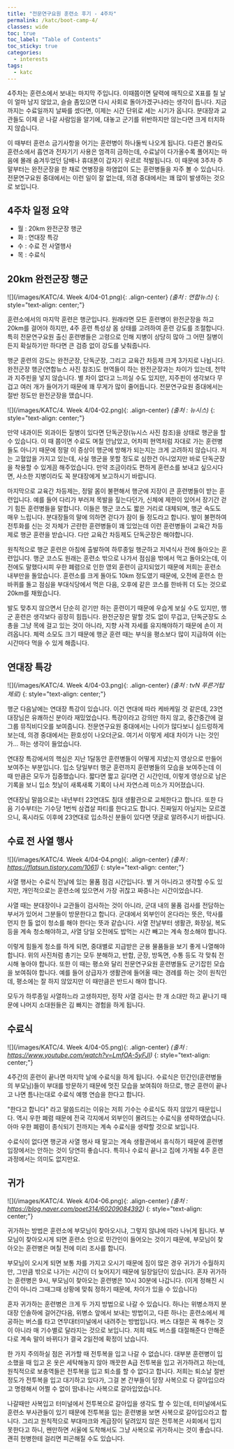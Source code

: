 ```yaml
---
title: "전문연구요원 훈련소 후기 - 4주차"
permalink: /katc/boot-camp-4/
classes: wide
toc: true
toc_label: "Table of Contents"
toc_sticky: true
categories:
  - interests
tags:
  - katc
---
```


4주차는 훈련소에서 보내는 마지막 주입니다. 이때쯤이면 달력에 매직으로 X표를 칠 날이 얼마 남지 않았고, 슬슬 좀있으면 다시 사회로 돌아가겠구나라는 생각이 듭니다. 지금까지는 수료일까지 날짜를 셌다면, 이제는 시간 단위로 세는 시기가 옵니다. 분대장과 교관들도 이제 곧 나갈 사람임을 알기에, 대놓고 군기를 위반하지만 않는다면 크게 터치하지 않습니다.

이 때부터 훈련소 금기사항을 어기는 훈련병이 하나둘씩 나오게 됩니다. 다른건 몰라도 훈련소에서 흡연과 전자기기 사용은 엄격히 금하는데, 수료날이 다가올수록 풀어지는 마음에 몰래 숨겨두었던 담배나 휴대폰이 갑자기 우르르 적발됩니다. 이 때문에 3주차 주말부터는 완전군장을 한 채로 연병장을 하염없이 도는 훈련병들을 자주 볼 수 있습니다. 전문연구요원 중대에서는 이런 일이 잘 없는데, 의경 중대에서는 꽤 많이 발생하는 것으로 보입니다.

## 4주차 일정 요약

- 월 : 20km 완전군장 행군
- 화 : 연대장 특강
- 수 : 수료 전 사열행사
- 목 : 수료식


## 20km 완전군장 행군

![](/images/KATC/4. Week 4/04-01.png){: .align-center}
*(출처 : 연합뉴스)*
{: style="text-align: center;"}

훈련소에서의 마지막 훈련은 행군입니다. 원래라면 모든 훈련병이 완전군장을 하고 20km를 걸어야 하지만, 4주 훈련 특성상 몸 상태를 고려하여 훈련 강도를 조절합니다. 특히 전문연구요원 출신 훈련병들은 고령으로 인해 지병이 상당히 많아 그 어떤 질병이든지 확실하기만 하다면 큰 검증 없이 강도를 낮춰줍니다.

행군 훈련의 강도는 완전군장, 단독군장, 그리고 교육간 차등제 크게 3가지로 나뉩니다. 완전군장 행군(연합뉴스 사진 참조)도 현역들이 하는 완전군장과는 차이가 있는데, 천막과 지주핀을 넣지 않습니다. 별 차이 없다고 느끼실 수도 있지만, 지주핀이 생각보다 무겁고 여러 개가 들어가기 때문에 꽤 무게가 많이 줄어듭니다. 전문연구요원 중대에서는 절반 정도만 완전군장을 맸습니다.

![](/images/KATC/4. Week 4/04-02.png){: .align-center}
*(출처 : 뉴시스)*
{: style="text-align: center;"}

만약 내과이든 외과이든 질병이 있다면 단독군장(뉴시스 사진 참조)을 상태로 행군을 할 수 있습니다. 이 때 쯤이면 수료도 며칠 안남았고, 어차피 현역처럼 자대로 가는 훈련병들도 아니기 때문에 정말 이 증상이 행군에 방해가 되는지는 크게 고려하지 않습니다. 저는 고혈압을 가지고 있는데, 사실 행군을 못할 정도로 심한건 아니었지만 바로 단독군장을 착용할 수 있게끔 해주었습니다. 만약 조금이라도 편하게 훈련소를 보내고 싶으시다면, 사소한 지병이라도 꼭 분대장에게 보고하시기 바랍니다.

마지막으로 교육간 차등제는, 정말 몸이 불편해서 행군에 지장이 큰 훈련병들이 받는 훈련입니다. 예를 들어 다리가 부러져 목발을 짚는다던가, 신체에 제한이 있어서 장기간 걷기 힘든 훈련병들을 말합니다. 이들은 행군 코스도 짧은 거리로 대체되며, 행군 속도도 매우 느립니다. 분대장들의 말에 의하면 걷다가 잠이 들 정도라고 합니다. 발이 불편하여 전투화를 신는 것 자체가 곤란한 훈련병들이 꽤 있었는데 이런 훈련병들이 교육간 차등제로 행군 훈련을 받습니다. 다만 교육간 차등제도 단독군장은 해야합니다.

원칙적으로 행군 훈련은 아침에 출발하여 하루종일 행군하고 저녁식사 전에 돌아오는 훈련입니다. 행군 코스도 원래는 훈련소 밖으로 나가서 점심을 밖에서 먹고 돌아오는데, 이전에도 말했다시피 우한 폐렴으로 인한 영외 훈련이 금지되었기 때문에 저희는 훈련소 내부만을 돌았습니다. 훈련소를 크게 돌아도 10km 정도였기 때문에, 오전에 훈련소 한바퀴를 돌고 점심을 부대식당에서 먹은 다음, 오후에 같은 코스를 한바퀴 더 도는 것으로 20km를 채웠습니다.

발도 맞추지 않으면서 단순히 걷기만 하는 훈련이기 때문에 우습게 보실 수도 있지만, 행군 훈련은 생각보다 굉장히 힘듭니다. 완전군장은 말할 것도 없이 무겁고, 단독군장도 소총을 그냥 목에 걸고 있는 것이 아니라, 지향 사격 자세를 유지해야하기 때문에 손이 저려옵니다. 체력 소모도 크기 때문에 행군 훈련 때는 부식을 평소보다 많이 지급하여 쉬는 시간마다 먹을 수 있게 해줍니다.

## 연대장 특강

![](/images/KATC/4. Week 4/04-03.png){: .align-center}
*(출처 : tvN 푸른거탑 제로)*
{: style="text-align: center;"}

행군 다음날에는 연대장 특강이 있습니다. 이건 연대에 따라 케바케일 것 같은데, 23연대장님은 유쾌하신 분이라 재밌었습니다. 특강이라고 강의만 하지 않고, 중간중간에 걸그룹 뮤직비디오를 보여줍니다. 전문연구요원 중대에서는 나이가 많다보니 심드렁하게 보는데, 의경 중대에서는 환호성이 나오더군요. 여기서 이렇게 세대 차이가 나는 것인가... 하는 생각이 들었습니다.

연대장 특강에서의 핵심은 지난 1달동안 훈련병들이 어떻게 지냈는지 영상으로 만들어 보여주는 부분입니다. 입소 당일부터 행군 훈련까지 훈련병들의 모습을 보여주는데 이 때 만큼은 모두가 집중했습니다. 짧다면 짧고 길다면 긴 시간인데, 이렇게 영상으로 남은 기록을 보니 입소 첫날이 새록새록 기록이 나서 자연스레 미소가 지어졌습니다.

연대장님 말씀으로는 내년부터 23연대도 침대 생활관으로 교체한다고 합니다. 또한 다음 기수부터는 기수당 1번씩 삼겹살 파티를 한다고도 합니다. 진짜일지 아닐지는 모르겠으니, 혹시라도 이후에 23연대로 입소하신 분들이 있다면 댓글로 알려주시기 바랍니다.

## 수료 전 사열 행사

![](/images/KATC/4. Week 4/04-04.png){: .align-center}
*(출처 : https://flatsun.tistory.com/1061)*
{: style="text-align: center;"}

사열 행사는 수료식 전날에 있는 물품 점검 시간입니다. 별 거 아니라고 생각할 수도 있지만, 개인적으로는 훈련소에 있으면서 가장 귀찮고 짜증나는 시간이었습니다.

사열 때는 분대장이나 교관들이 검사하는 것이 아니라, 군대 내의 물품 검사를 전담하는 부서가 있어서 그분들이 방문한다고 합니다. 군대에서 외부인이 온다라는 뜻은, 막사를 먼지 한 톨 없이 청소를 해야 한다는 뜻과 같습니다. 사열 전날부터 생활관, 화장실, 복도 등을 계속 청소해야하고, 사열 당일 오전에도 밥먹는 시간 빼고는 계속 청소해야 합니다.

이렇게 힘들게 청소를 하게 되면, 중대별로 지급받은 군용 물품들을 보기 좋게 나열해야 합니다. 위의 사진처럼 총기는 모두 분해하고, 반합, 군장, 방독면, 수통 등도 각 맞춰 전시해 놓아야 합니다. 또한 이 때는 평소와 달리 전문연구요원 훈련병들도 군기잡힌 모습을 보여줘야 합니다. 예를 들어 상급자가 생활관에 들어올 때는 경례를 하는 것이 원칙인데, 평소에는 잘 하지 않았지만 이 때만큼은 반드시 해야 합니다.

모두가 하루종일 사열하느라 고생하지만, 정작 사열 검사는 한 개 소대만 하고 끝나기 때문에 나머지 소대원들은 김 빠지는 경험을 하게 됩니다.

## 수료식

![](/images/KATC/4. Week 4/04-05.png){: .align-center}
*(출처 : https://www.youtube.com/watch?v=LmfOA-5yFJI)*
{: style="text-align: center;"}

4주간의 훈련이 끝나면 마지막 날에 수료식을 하게 됩니다. 수료식은 민간인(훈련병들의 부모님)들이 부대를 방문하기 때문에 멋진 모습을 보여줘야 하므로, 행군 훈련이 끝나고 나면 틈나는대로 수료식 예행 연습을 한다고 합니다.

"한다고 합니다" 라고 말씀드리는 이유는 저희 기수는 수료식도 하지 않았기 때문입니다. 역시 우한 폐렴 때문에 전국 각지에서 외부인이 몰려드는 수료식을 생략하였습니다. 아마 우한 폐렴이 종식되기 전까지는 계속 수료식을 생략할 것으로 보입니다.

수료식이 없다면 행군과 사열 행사 때 말고는 계속 생활관에서 휴식하기 때문에 훈련병 입장에서는 안하는 것이 당연히 좋습니다. 특히나 수료식 끝나고 집에 가게될 4주 훈련 과정에서는 의미도 없지만요.

## 귀가

![](/images/KATC/4. Week 4/04-06.png){: .align-center}
*(출처 : https://blog.naver.com/poet314/60209084392)*
{: style="text-align: center;"}

귀가하는 방법은 훈련소에 부모님이 찾아오시냐, 그렇지 않냐에 따라 나뉘게 됩니다. 부모님이 찾아오시게 되면 훈련소 안으로 민간인이 들어오는 것이기 때문에, 부모님이 찾아오는 훈련병은 며칠 전에 미리 조사를 합니다.

부모님이 오시게 되면 보통 차를 가지고 오시기 때문에 짐이 많은 경우 귀가가 수월하지만, 그만큼 밖으로 나가는 시간이 더 늦어지기 때문에 일장일단이 있습니다. 혼자 귀가하는 훈련병은 9시, 부모님이 찾아오는 훈련병은 10시 30분에 나갑니다. (이게 정해진 시간이 아니라 그때그때 상황에 맞춰 정하기 때문에, 차이가 있을 수 있습니다)

혼자 귀가하는 훈련병은 크게 두 가지 방법으로 나갈 수 있습니다. 하나는 위병소까지 분대장 인솔하에 걸어간다음, 위병소 앞에서 보내는 방법이고, 다른 하나는 훈련소에서 제공하는 버스를 타고 연무대터미널에서 내려주는 방법입니다. 버스 대절은 꼭 해주는 것이 아니라 매 기수별로 달라지는 것으로 보입니다. 저희 때도 버스를 대절해준다 안해준다로 계속 말이 바뀌다가 결국 2일전에 확정이 났습니다.

한 가지 주의하실 점은 귀가할 때 전투복을 입고 나갈 수 없습니다. 대부분 훈련병이 입소했을 때 입고 온 옷은 세탁해놓지 않아 깨끗한 A급 전투복을 입고 귀가하려고 하는데, 원칙적으로 보충역들은 전투복을 입고 퇴소를 할 수 없다고 합니다. 저희는 퇴소날 절반 정도가 전투복을 입고 대기하고 있다가, 그걸 본 간부들이 당장 사복으로 다 갈아입으라고 명령해서 어쩔 수 없이 땀내나는 사복으로 갈아입었습니다.

나갈때만 사복입고 터미널에서 전투복으로 갈아입을 생각도 할 수 있는데, 터미널에서도 훈련소 부사관들이 있기 때문에 전투복을 입는 훈련병을 보면 사복으로 갈아입으라고 합니다. 그리고 원칙적으로 부대마크와 계급장이 달려있지 않은 전투복은 사회에서 입지 못한다고 하니, 왠만하면 서울에 도착해서도 그냥 사복으로 귀가하시는 것이 좋습니다. 괜히 헌병한테 걸리면 피곤해질 수도 있습니다.